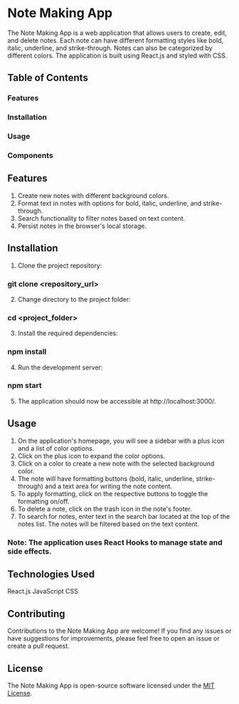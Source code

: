 # Note Making App

The Note Making App is a web application that allows users to create, edit, and delete notes. Each note can have different formatting styles like bold, italic, underline, and strike-through. Notes can also be categorized by different colors. The application is built using React.js and styled with CSS.

## Table of Contents
### Features
### Installation
### Usage
### Components

## Features 
1. Create new notes with different background colors.
2. Format text in notes with options for bold, italic, underline, and strike-through.
3. Search functionality to filter notes based on text content.
4. Persist notes in the browser's local storage.
   
## Installation
1. Clone the project repository:
### git clone <repository_url>

2. Change directory to the project folder:
### cd <project_folder>
3. Install the required dependencies:
### npm install
4. Run the development server:
### npm start
5. The application should now be accessible at http://localhost:3000/.

## Usage
1. On the application's homepage, you will see a sidebar with a plus icon and a list of color options.
2. Click on the plus icon to expand the color options.
3. Click on a color to create a new note with the selected background color.
4. The note will have formatting buttons (bold, italic, underline, strike-through) and a text area for writing the note content.
5. To apply formatting, click on the respective buttons to toggle the formatting on/off.
6. To delete a note, click on the trash icon in the note's footer.
7. To search for notes, enter text in the search bar located at the top of the notes list. The notes will be filtered based on the text content.

### Note: The application uses React Hooks to manage state and side effects.

## Technologies Used
React.js
JavaScript
CSS

## Contributing
Contributions to the Note Making App are welcome! If you find any issues or have suggestions for improvements, please feel free to open an issue or create a pull request.

## License
The Note Making App is open-source software licensed under the [MIT License](LICENSE).
